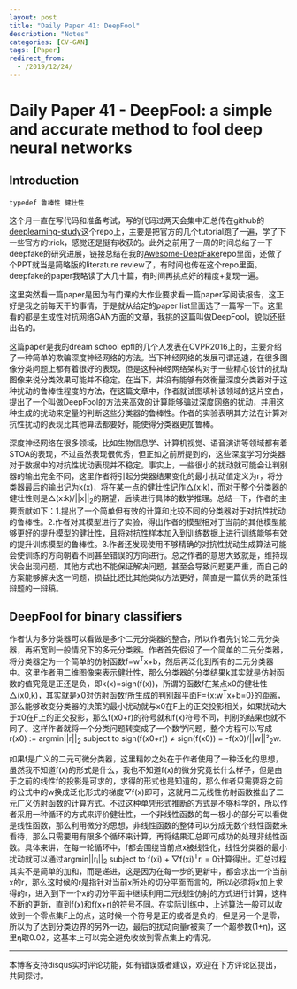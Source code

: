```yaml
---
layout: post
title: "Daily Paper 41: DeepFool"
description: "Notes"
categories: [CV-GAN]
tags: [Paper]
redirect_from:
  - /2019/12/24/
---
```


# Daily Paper 41 - DeepFool: a simple and accurate method to fool deep neural networks  

## Introduction  

`typedef 鲁棒性 健壮性`

这个月一直在写代码和准备考试，写的代码过两天会集中汇总传在github的[deeplearning-study](https://github.com/JustinYuu/Deeplearning-study)这个repo上，主要是把官方的几个tutorial跑了一遍，学了下一些官方的trick，感觉还是挺有收获的。此外之前用了一周的时间总结了一下deepfake的研究进展，链接总结在我的[Awesome-DeepFake](https://github.com/JustinYuu/Awesome-DeepFake)repo里面，还做了个PPT就当是简略版的literature review了，有时间也传在这个repo里面。deepfake的paper我略读了大几十篇，有时间再挑点好的精度+复现一遍。  

这里突然看一篇paper是因为有门课的大作业要求看一篇paper写阅读报告，这正好是我之前每天干的事情，于是就从给定的paper list里面选了一篇写一下。这里看的都是生成性对抗网络GAN方面的文章，我挑的这篇叫做DeepFool，貌似还挺出名的。  

这篇paper是我的dream school epfl的几个人发表在CVPR2016上的，主要介绍了一种简单的欺骗深度神经网络的方法。当下神经网络的发展可谓迅速，在很多图像分类问题上都有着很好的表现，但是这种神经网络架构对于一些精心设计的扰动图像来说分类效果可能并不稳定。在当下，并没有能够有效衡量深度分类器对于这种扰动的鲁棒性程度的方法，在这篇文章中，作者就试图填补该领域的这片空白，提出了一个叫做DeepFool的方法来高效的计算能够骗过深度网络的扰动，并用这种生成的扰动来定量的判断这些分类器的鲁棒性。作者的实验表明其方法在计算对抗性扰动的表现比其他算法都要好，能使得分类器更加鲁棒。  

深度神经网络在很多领域，比如生物信息学、计算机视觉、语音演讲等领域都有着STOA的表现，不过虽然表现很优秀，但正如之前所提到的，这些深度学习分类器对于数据中的对抗性扰动表现并不稳定。事实上，一些很小的扰动就可能会让判别器的输出完全不同，这里作者将引起分类器结果变化的最小扰动值定义为r，将分类器最后的输出记为k(x)，将在某一点的健壮性记作△(x:k)，而对于整个分类器的健壮性则是△(x:k)/||x||<sub>2</sub>的期望，后续进行具体的数学推理。总结一下，作者的主要贡献如下：1.提出了一个简单但有效的计算和比较不同的分类器对于对抗性扰动的鲁棒性。2.作者对其模型进行了实验，得出作者的模型相对于当前的其他模型能够更好的提升模型的健壮性，且将对抗性样本加入到训练数据上进行训练能够有效的提升训练模型的鲁棒性。3.作者还发现使用不够精确的对抗性扰动生成算法可能会使训练的方向朝着不同甚至错误的方向进行。总之作者的意思大致就是，维持现状会出现问题，其他方式也不能保证解决问题，甚至会导致问题更严重，而自己的方案能够解决这一问题，损益比还比其他类似方法更好，简直是一篇优秀的政策性辩题的一辩稿。  

## DeepFool for binary classifiers  

作者认为多分类器可以看做是多个二元分类器的整合，所以作者先讨论二元分类器，再拓宽到一般情况下的多元分类器。作者首先假设了一个简单的二元分类器，将分类器定为一个简单的仿射函数f=w<sup>T</sup>x+b，然后再泛化到所有的二元分类器中。这里作者用二维图像来表示健壮性，那么分类器的分类结果k其实就是仿射函数的值究竟是正还是负，即k(x)=sign(f(x))，所谓的函数f在某点x0的健壮性△(x0,k)，其实就是x0对仿射函数f所生成的判别超平面F={x:w<sup>T</sup>x+b=0}的距离，那么能够改变分类器的决策的最小扰动就与x0在F上的正交投影相关，如果扰动大于x0在F上的正交投影，那么f(x0+r)的符号就和f(x)符号不同，判别的结果也就不同了。这样作者就将一个分类问题转变成了一个数学问题，整个方程可以写成r(x0) := argmin||r||<sub>2</sub> subject to sign(f(x0+r)) ≠ sign(f(x0)) = -f(x0)/||w||²<sub>2</sub>w.  

如果f是广义的二元可微分类器，这里精妙之处在于作者使用了一种泛化的思想，虽然我不知道f(x)的形式是什么，我也不知道f(x)的微分究竟长什么样子，但是由于之前的线性f的投影是可求的，求得的形式也是知道的，那么作者只需要将之前的公式中的w换成泛化形式的梯度▽f(x)即可，这就用二元线性仿射函数推出了二元广义仿射函数的计算方式。不过这种单凭形式推断的方式是不够科学的，所以作者采用一种循环的方式来评价健壮性，一个非线性函数的每一极小的部分可以看做是线性函数，那么利用微分的思想，非线性函数的整体可以分成无数个线性函数来看待，那么只需要用有限多个循环来计算，再将结果汇总即可成功的处理非线性函数。具体来讲，在每一轮循环中，f都会围绕当前点x被线性化，线性分类器的最小扰动就可以通过argmin||r<sub>i</sub>||<sub>2</sub> subject to f(xi) + ▽f(xi)<sup>T</sup>r<sub>i</sub> = 0计算得出。汇总过程其实不是简单的加和，而是递进，这是因为在每一步的更新中，都会求出一个当前x的r，那么这时候的r是指针对当前x所处的切分平面而言的，所以必须将x加上求得的r，进入到下一个x的切分平面中继续利用二元线性仿射的方式进行计算，这样不断的更新，直到f(x)和f(x+r)的符号不同。在实际训练中，上述算法一般可以收敛到一个零点集F上的点，这时候一个符号是正的或者是负的，但是另一个是零，所以为了达到分类边界的另外一边，最后的扰动向量r被乘了一个超参数(1+η)，这里η取0.02，这基本上可以完全避免收敛到零点集上的情况。  



---
本博客支持disqus实时评论功能，如有错误或者建议，欢迎在下方评论区提出，共同探讨。  
